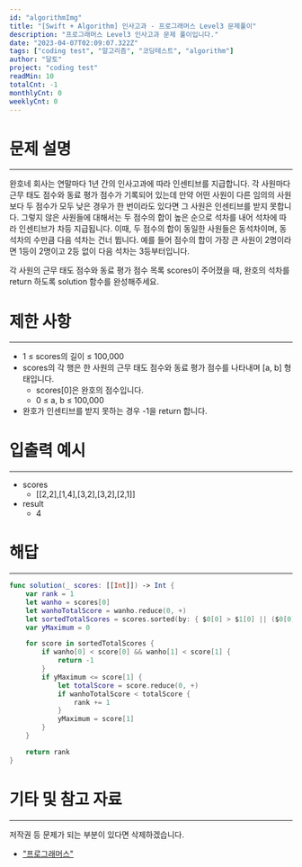 ```yaml
---
id: "algorithmImg"
title: "[Swift + Algorithm] 인사고과 - 프로그래머스 Level3 문제풀이"
description: "프로그래머스 Level3 인사고과 문제 풀이입니다."
date: "2023-04-07T02:09:07.322Z"
tags: ["coding test", "알고리즘", "코딩테스트", "algorithm"]
author: "달토"
project: "coding test"
readMin: 10
totalCnt: -1
monthlyCnt: 0
weeklyCnt: 0
---
```


# 문제 설명

---

완호네 회사는 연말마다 1년 간의 인사고과에 따라 인센티브를 지급합니다. 각 사원마다 근무 태도 점수와 동료 평가 점수가 기록되어 있는데 만약 어떤 사원이 다른 임의의 사원보다 두 점수가 모두 낮은 경우가 한 번이라도 있다면 그 사원은 인센티브를 받지 못합니다. 그렇지 않은 사원들에 대해서는 두 점수의 합이 높은 순으로 석차를 내어 석차에 따라 인센티브가 차등 지급됩니다. 이때, 두 점수의 합이 동일한 사원들은 동석차이며, 동석차의 수만큼 다음 석차는 건너 뜁니다. 예를 들어 점수의 합이 가장 큰 사원이 2명이라면 1등이 2명이고 2등 없이 다음 석차는 3등부터입니다.

각 사원의 근무 태도 점수와 동료 평가 점수 목록 scores이 주어졌을 때, 완호의 석차를 return 하도록 solution 함수를 완성해주세요.

# 제한 사항

---

- 1 ≤ scores의 길이 ≤ 100,000
- scores의 각 행은 한 사원의 근무 태도 점수와 동료 평가 점수를 나타내며 [a, b] 형태입니다.
  - scores[0]은 완호의 점수입니다.
  - 0 ≤ a, b ≤ 100,000
- 완호가 인센티브를 받지 못하는 경우 -1을 return 합니다.

# 입출력 예시

---

- scores
  - [[2,2],[1,4],[3,2],[3,2],[2,1]]
- result
  - 4

# 해답

---

```swift
func solution(_ scores: [[Int]]) -> Int {
    var rank = 1
    let wanho = scores[0]
    let wanhoTotalScore = wanho.reduce(0, +)
    let sortedTotalScores = scores.sorted(by: { $0[0] > $1[0] || ($0[0] == $1[0] && $0[1] < $1[1]) })
    var yMaximum = 0

    for score in sortedTotalScores {
        if wanho[0] < score[0] && wanho[1] < score[1] {
            return -1
        }
        if yMaximum <= score[1] {
            let totalScore = score.reduce(0, +)
            if wanhoTotalScore < totalScore {
                rank += 1
            }
            yMaximum = score[1]
        }
    }

    return rank
}
```

# 기타 및 참고 자료

---

저작권 등 문제가 되는 부분이 있다면 삭제하겠습니다.

- ["프로그래머스"](https://programmers.co.kr/)
